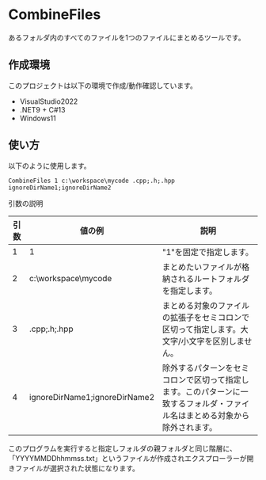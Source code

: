 # CombineFiles

あるフォルダ内のすべてのファイルを1つのファイルにまとめるツールです。



## 作成環境

このプロジェクトは以下の環境で作成/動作確認しています。



* VisualStudio2022
* .NET9 + C#13
* Windows11



## 使い方

以下のように使用します。

```
CombineFiles 1 c:\workspace\mycode .cpp;.h;.hpp ignoreDirName1;ignoreDirName2
```



引数の説明

| 引数 | 値の例                        | 説明 |
| ---- | ------------------------------------------------------------ | ---- |
| 1    | 1 |  "1"を固定で指定します。      |
| 2    | c:\workspace\mycode |  まとめたいファイルが格納されるルートフォルダを指定します。    |
| 3    | .cpp;.h;.hpp |  まとめる対象のファイルの拡張子をセミコロンで区切って指定します。大文字/小文字を区別しません。   |
| 4    | ignoreDirName1;ignoreDirName2 | 除外するパターンをセミコロンで区切って指定します。このパターンに一致するフォルダ・ファイル名はまとめる対象から除外されます。 |



このプログラムを実行すると指定しフォルダの親フォルダと同じ階層に、「YYYYMMDDhhmmss.txt」というファイルが作成されエクスプローラーが開きファイルが選択された状態になります。



